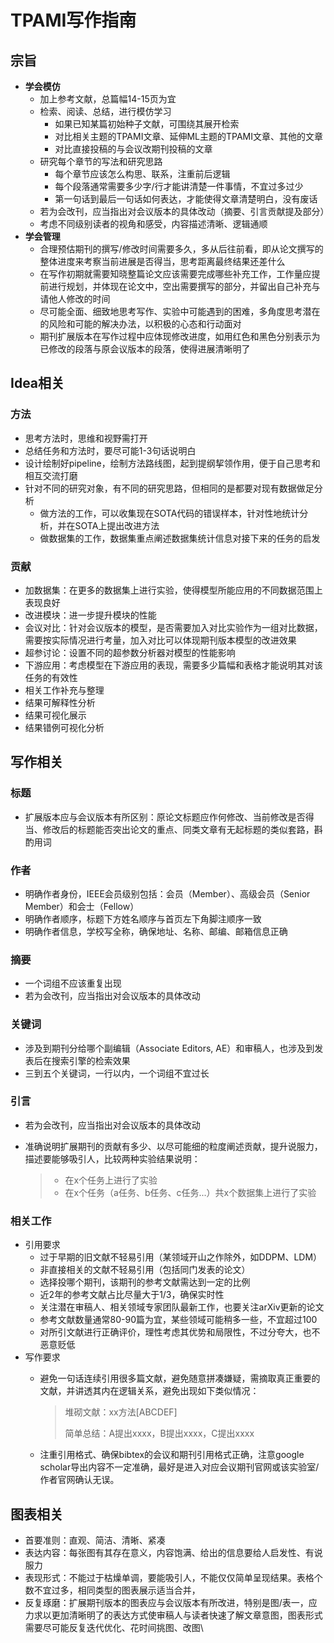 # TPAMI写作指南

## 宗旨

* **学会模仿**
  * 加上参考文献，总篇幅14-15页为宜
  * 检索、阅读、总结，进行模仿学习
    * 如果已知某篇初始种子文献，可围绕其展开检索
    * 对比相关主题的TPAMI文章、延伸ML主题的TPAMI文章、其他的文章
    * 对比直接投稿的与会议改期刊投稿的文章
  * 研究每个章节的写法和研究思路
    * 每个章节应该怎么构思、联系，注重前后逻辑
    * 每个段落通常需要多少字/行才能讲清楚一件事情，不宜过多过少
    * 第一句话到最后一句话如何表达，才能使得文章清楚明白，没有废话
  * 若为会改刊，应当指出对会议版本的具体改动（摘要、引言贡献提及部分）
  * 考虑不同级别读者的视角和感受，内容描述清晰、逻辑通顺
* **学会管理**
  * 合理预估期刊的撰写/修改时间需要多久，多从后往前看，即从论文撰写的整体进度来考察当前进展是否得当，思考距离最终结果还差什么
  * 在写作初期就需要知晓整篇论文应该需要完成哪些补充工作，工作量应提前进行规划，并体现在论文中，空出需要撰写的部分，并留出自己补充与请他人修改的时间
  * 尽可能全面、细致地思考写作、实验中可能遇到的困难，多角度思考潜在的风险和可能的解决办法，以积极的心态和行动面对
  * 期刊扩展版本在写作过程中应体现修改进度，如用红色和黑色分别表示为已修改的段落与原会议版本的段落，使得进展清晰明了

## Idea相关

### 方法

* 思考方法时，思维和视野需打开
* 总结任务和方法时，要尽可能1-3句话说明白
* 设计绘制好pipeline，绘制方法路线图，起到提纲挈领作用，便于自己思考和相互交流打磨
* 针对不同的研究对象，有不同的研究思路，但相同的是都要对现有数据做足分析
  * 做方法的工作，可以收集现在SOTA代码的错误样本，针对性地统计分析，并在SOTA上提出改进方法
  * 做数据集的工作，数据集重点阐述数据集统计信息对接下来的任务的启发

### 贡献

* 加数据集：在更多的数据集上进行实验，使得模型所能应用的不同数据范围上表现良好
* 改进模块：进一步提升模块的性能
* 会议对比：针对会议版本的模型，是否需要加入对比实验作为一组对比数据，需要按实际情况进行考量，加入对比可以体现期刊版本模型的改进效果
* 超参讨论：设置不同的超参数分析器对模型的性能影响
* 下游应用：考虑模型在下游应用的表现，需要多少篇幅和表格才能说明其对该任务的有效性
* 相关工作补充与整理
* 结果可解释性分析
* 结果可视化展示
* 结果错例可视化分析

## 写作相关

### 标题

* 扩展版本应与会议版本有所区别：原论文标题应作何修改、当前修改是否得当、修改后的标题能否突出论文的重点、同类文章有无起标题的类似套路，斟酌用词

### 作者

* 明确作者身份，IEEE会员级别包括：会员（Member）、高级会员（Senior Member）和会士（Fellow）
* 明确作者顺序，标题下方姓名顺序与首页左下角脚注顺序一致
* 明确作者信息，学校写全称，确保地址、名称、邮编、邮箱信息正确

### 摘要

* 一个词组不应该重复出现
* 若为会改刊，应当指出对会议版本的具体改动

### 关键词

* 涉及到期刊分给哪个副编辑（Associate Editors, AE）和审稿人，也涉及到发表后在搜索引擎的检索效果
* 三到五个关键词，一行以内，一个词组不宜过长

### 引言

* 若为会改刊，应当指出对会议版本的具体改动
*   准确说明扩展期刊的贡献有多少、以尽可能细的粒度阐述贡献，提升说服力，描述要能够吸引人，比较两种实验结果说明：

    > * 在x个任务上进行了实验
    > * 在x个任务（a任务、b任务、c任务...）共x个数据集上进行了实验

### 相关工作

* 引用要求
  * 过于早期的旧文献不轻易引用（某领域开山之作除外，如DDPM、LDM）
  * 非直接相关的文献不轻易引用（包括同门发表的论文）
  * 选择投哪个期刊，该期刊的参考文献需达到一定的比例
  * 近2年的参考文献占比尽量大于1/3，确保实时性
  * 关注潜在审稿人、相关领域专家团队最新工作，也要关注arXiv更新的论文
  * 参考文献数量通常80-90篇为宜，某些领域可能稍多一些，不宜超过100
  * 对所引文献进行正确评价，理性考虑其优势和局限性，不过分夸大，也不恶意贬低
* 写作要求
  *   避免一句话连续引用很多篇文献，避免随意拼凑嫌疑，需摘取真正重要的文献，并讲透其内在逻辑关系，避免出现如下类似情况：

      > 堆砌文献：xx方法\[ABCDEF]
      >
      > 简单总结：A提出xxxx，B提出xxxx，C提出xxxx
  * 注重引用格式、确保bibtex的会议和期刊引用格式正确，注意google scholar导出内容不一定准确，最好是进入对应会议期刊官网或该实验室/作者官网确认无误。

## 图表相关

* 首要准则：直观、简洁、清晰、紧凑
* 表达内容：每张图有其存在意义，内容饱满、给出的信息要给人启发性、有说服力
* 表现形式：不能过于枯燥单调，要能吸引人，不能仅仅简单呈现结果。表格个数不宜过多，相同类型的图表展示适当合并，
* 反复琢磨：扩展期刊版本的图表应与会议版本有所改进，特别是图/表一，应力求以更加清晰明了的表达方式使审稿人与读者快速了解文章意图，图表形式需要尽可能反复迭代优化、花时间挑图、改图\
